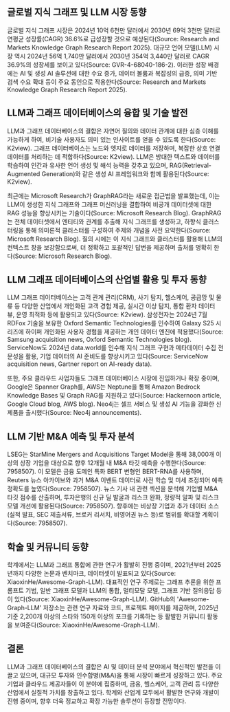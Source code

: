 ## 글로벌 지식 그래프 및 LLM 시장 동향
글로벌 지식 그래프 시장은 2024년 10억 6천만 달러에서 2030년 69억 3천만 달러로 연평균 성장률(CAGR) 36.6%로 급성장할 것으로 예상된다(Source: Research and Markets Knowledge Graph Research Report 2025). 대규모 언어 모델(LLM) 시장 역시 2024년 56억 1,740만 달러에서 2030년 354억 3,440만 달러로 CAGR 36.9%의 성장세를 보이고 있다(Source: GVR-4-68040-186-2). 이러한 성장 배경에는 AI 및 생성 AI 솔루션에 대한 수요 증가, 데이터 볼륨과 복잡성의 급증, 의미 기반 검색 수요 확대 등이 주요 동인으로 작용한다(Source: Research and Markets Knowledge Graph Research Report 2025).

## LLM과 그래프 데이터베이스의 융합 및 기술 발전
LLM과 그래프 데이터베이스의 결합은 자연어 질의와 데이터 관계에 대한 심층 이해를 가능하게 하여, 비기술 사용자도 의미 있는 인사이트를 얻을 수 있도록 한다(Source: K2view). 그래프 데이터베이스는 노드와 엣지로 데이터를 저장하며, 복잡한 상호 연결 데이터를 처리하는 데 적합하다(Source: K2view). LLM은 방대한 텍스트와 데이터를 학습하여 인간과 유사한 언어 생성 및 해석 능력을 갖추고 있으며, RAG(Retrieval-Augmented Generation)와 같은 생성 AI 프레임워크와 함께 활용된다(Source: K2view).

최근에는 Microsoft Research가 GraphRAG라는 새로운 접근법을 발표했는데, 이는 LLM이 생성한 지식 그래프와 그래프 머신러닝을 결합하여 비공개 데이터셋에 대한 RAG 성능을 향상시키는 기술이다(Source: Microsoft Research Blog). GraphRAG는 전체 데이터셋에서 엔티티와 관계를 추출해 지식 그래프를 생성하고, 하향식 클러스터링을 통해 의미론적 클러스터를 구성하여 주제와 개념을 사전 요약한다(Source: Microsoft Research Blog). 질의 시에는 이 지식 그래프와 클러스터를 활용해 LLM의 컨텍스트 창을 보강함으로써, 더 정확하고 포괄적인 답변을 제공하며 출처를 명확히 한다(Source: Microsoft Research Blog).

## LLM 그래프 데이터베이스의 산업별 활용 및 투자 동향
LLM 그래프 데이터베이스는 고객 관계 관리(CRM), 사기 탐지, 헬스케어, 공급망 및 물류 등 다양한 산업에서 개인화된 고객 경험 제공, 실시간 이상 탐지, 통합 환자 데이터 뷰, 운영 최적화 등에 활용되고 있다(Source: K2view). 삼성전자는 2024년 7월 RDFox 기술을 보유한 Oxford Semantic Technologies를 인수하여 Galaxy S25 시리즈에 하이퍼 개인화된 사용자 경험을 제공하는 개인 데이터 엔진에 적용했다(Source: Samsung acquisition news, Oxford Semantic Technologies blog). ServiceNow도 2024년 data.world를 인수해 지식 그래프 구현과 메타데이터 수집 전문성을 활용, 기업 데이터의 AI 준비도를 향상시키고 있다(Source: ServiceNow acquisition news, Gartner report on AI-ready data).

또한, 주요 클라우드 사업자들도 그래프 데이터베이스 시장에 진입하거나 확장 중이며, Google은 Spanner Graph를, AWS는 Neptune을 통해 Amazon Bedrock Knowledge Bases 및 Graph RAG를 지원하고 있다(Source: Hackernoon article, Google Cloud blog, AWS blog). Neo4j는 셀프 서비스 및 생성 AI 기능을 강화한 신제품을 출시했다(Source: Neo4j announcements).

## LLM 기반 M&A 예측 및 투자 분석
LSEG는 StarMine Mergers and Acquisitions Target Model을 통해 38,000개 이상의 상장 기업을 대상으로 향후 12개월 내 M&A 타깃 예측을 수행한다(Source: 7958507). 이 모델은 금융 도메인 특화 BERT 변형인 BERT-RNA를 사용하며, Reuters 뉴스 아카이브와 과거 M&A 이벤트 데이터로 사전 학습 및 미세 조정되어 예측 정확도를 높였다(Source: 7958507). 뉴스 기사 내 관련 섹션을 분석해 기업별 M&A 타깃 점수를 산출하며, 투자은행의 신규 딜 발굴과 리스크 완화, 정량적 알파 및 리스크 모델 개선에 활용된다(Source: 7958507). 향후에는 비상장 기업과 추가 데이터 소스(실적 발표, SEC 제출서류, 브로커 리서치, 비영어권 뉴스 등)로 범위를 확대할 계획이다(Source: 7958507).

## 학술 및 커뮤니티 동향
학계에서는 LLM과 그래프 통합에 관한 연구가 활발히 진행 중이며, 2021년부터 2025년까지 다양한 논문과 벤치마크, 데이터셋이 발표되고 있다(Source: XiaoxinHe/Awesome-Graph-LLM). 대표적인 연구 주제로는 그래프 추론을 위한 프롬프트 기법, 일반 그래프 모델과 LLM의 통합, 멀티모달 모델, 그래프 기반 질의응답 등이 있다(Source: XiaoxinHe/Awesome-Graph-LLM). GitHub의 'Awesome-Graph-LLM' 저장소는 관련 연구 자료와 코드, 프로젝트 페이지를 제공하며, 2025년 기준 2,200개 이상의 스타와 150개 이상의 포크를 기록하는 등 활발한 커뮤니티 활동을 보여준다(Source: XiaoxinHe/Awesome-Graph-LLM).

## 결론
LLM과 그래프 데이터베이스의 결합은 AI 및 데이터 분석 분야에서 혁신적인 발전을 이끌고 있으며, 대규모 투자와 인수합병(M&A)을 통해 시장이 빠르게 성장하고 있다. 주요 기업과 클라우드 제공자들이 이 분야에 집중하며, 금융, 헬스케어, 고객 관리 등 다양한 산업에서 실질적 가치를 창출하고 있다. 학계와 산업계 모두에서 활발한 연구와 개발이 진행 중이며, 향후 더욱 정교하고 확장 가능한 솔루션이 등장할 전망이다.